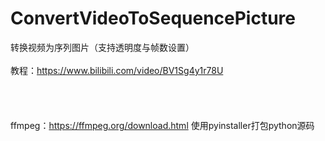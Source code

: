 # ConvertVideoToSequencePicture
转换视频为序列图片（支持透明度与帧数设置）<br /><br />
教程：https://www.bilibili.com/video/BV1Sg4y1r78U
<br /><br /><br /><br /><br />
ffmpeg：https://ffmpeg.org/download.html
使用pyinstaller打包python源码
